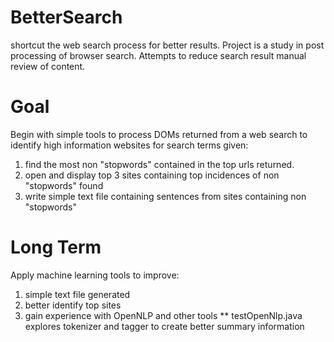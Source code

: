 # BetterSearch
shortcut the web search process for better results.
Project is a study in post processing of browser search. 
Attempts to reduce search result manual review of content.
# Goal
Begin with simple tools to process DOMs returned from a web search to identify high information websites for search terms given:
1. find the most non "stopwords" contained in the top urls returned.
2. open and display top 3 sites containing top incidences of non "stopwords" found
3. write simple text file containing sentences from sites containing non "stopwords"
# Long Term
Apply machine learning tools to improve:
  1. simple text file generated
  2. better identify top sites
  3. gain experience with OpenNLP and other tools
    ** testOpenNlp.java explores tokenizer and tagger to create better summary information
